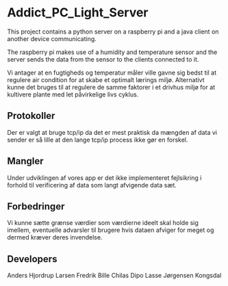 # Addict_PC_Light_Server

This project contains a python server on a raspberry pi and a java client on another device communicating.

The raspberry pi makes use of a humidity and temperature sensor and the server sends the data from the sensor to the clients connected to it.

Vi antager at en fugtigheds og temperatur måler ville gavne sig bedst til at regulere air condition
for at skabe et optimalt lærings miljø. Alternativt kunne det bruges til at regulere de samme faktorer
i et drivhus miljø for at kultivere plante med let påvirkelige livs cyklus.

## Protokoller
Der er valgt at bruge tcp/ip da det er mest praktisk da mængden af data vi sender er så lille
at den lange tcp/ip process ikke gør en forskel.

## Mangler
Under udviklingen af vores app er det ikke implementeret fejlsikring i forhold til verificering
af data som langt afvigende data sæt.

## Forbedringer
Vi kunne sætte grænse værdier som værdierne ideelt skal holde sig imellem, eventuelle advarsler til
brugere hvis dataen afviger for meget og dermed kræver deres invendelse.


## Developers
Anders Hjordrup Larsen
Fredrik Bille
Chilas Dipo
Lasse Jørgensen Kongsdal